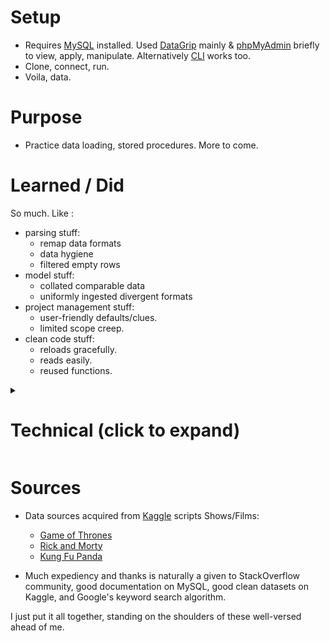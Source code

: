 Setup
====

* Requires [MySQL](https://dev.mysql.com/downloads/mysql/) installed. Used [DataGrip](https://www.jetbrains.com/datagrip/) mainly & [phpMyAdmin](https://www.phpmyadmin.net/) briefly to view, apply, manipulate. Alternatively [CLI](https://dev.mysql.com/doc/mysql-getting-started/en/) works too.
* Clone, connect, run.
* Voila, data.

Purpose
=======

* Practice data loading, stored procedures. More to come.


Learned / Did
=======

So much. Like :

* parsing stuff:
    * remap data formats
    * data hygiene
    * filtered empty rows
* model stuff:
    * collated comparable data
    * uniformly ingested divergent formats
* project management stuff:
    * user-friendly defaults/clues.
    * limited scope creep.
* clean code stuff:
    * reloads gracefully.
    * reads easily.
    * reused functions.

<details><summary>

Technical (click to expand)
=====
</summary>

Like, justifying my actual statements:

* parsing stuff:
    * remap data formats (with `SET` on user-defined variables `@var_name`)
    * data hygiene (changed encoding due to emdash incompatibility)
    * filtered empty rows (with temporary staging table and `INSERT..SELECT`)
* model stuff:
    * collated comparable data -- by selecting similar data sets, and by homogenizing their id keys, and flattening to per-line statements.
    * uniformly ingested divergent formats -- by flattening relations for each fixed width lined content, delimited CSV content, and JSON (upcoming).
* project management stuff:
    * user friendly defaults by beginning instructions commented out `secure_file_priv` to help new users quickly identify safe path to "upload" files into.
    * limited scope creep by restraining desires to maximize friendliness in short time span...
        * (wish to also write easy-multi-platform script to copy to this location too... but that's waaaay outside scope of this project...)
* clean code stuff:
    * reloads gracefully by dropping prior to creating, by using temporary staging.
    * reads easily by indenting & commenting appropriately.
    * reused functions like `proper_case` for consistent camel case of character names.
</details>



Sources
=======
* Data sources acquired from [Kaggle](https://www.kaggle.com/) scripts Shows/Films:

    * [Game of Thrones](https://www.kaggle.com/albenft/game-of-thrones-script-all-seasons)
    * [Rick and Morty](https://www.kaggle.com/andradaolteanu/rickmorty-scripts)
    * [Kung Fu Panda](https://www.kaggle.com/zusmani/kung-fu-panda)

* Much expediency and thanks is naturally a given to StackOverflow community, good documentation on MySQL, good clean datasets on Kaggle, and Google's keyword search algorithm.

I just put it all together, standing on the shoulders of these well-versed ahead of me.
